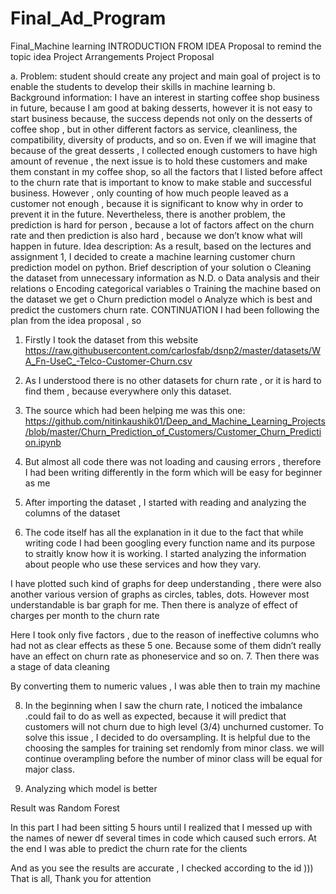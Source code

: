 # Final_Ad_Program
Final_Machine learning
INTRODUCTION FROM IDEA Proposal to remind the topic idea
Project Arrangements
Project Proposal

a.	Problem: student should create any project and main goal of project is to enable the students to develop their skills in machine learning 
b.	Background information:
I have an interest in starting coffee shop business in future, because I am good at baking desserts, however it is not easy to start business because, the success depends not only on the desserts of coffee shop , but in other different factors as service, cleanliness, the compatibility, diversity of products, and so on. Even if we will imagine that because of the great desserts , I collected enough customers to have high amount of revenue , the next issue is to hold these customers and make them constant in my coffee shop, so all the factors that I listed before affect to the churn rate that is important to know to make stable and successful business. However , only counting of how much people leaved as a customer not enough , because it is significant to know why in order to prevent it in the future. 
Nevertheless, there is another problem, the prediction is hard for person , because a lot of factors affect on the churn rate and then prediction is also hard , because we don’t know what will happen in future. 
Idea description: As a result, based on the lectures and assignment 1, I decided to create a machine learning customer churn prediction model on python. 
Brief description of your solution
o	Cleaning the dataset from unnecessary information as N.D.
o	Data analysis and their relations
o	Encoding categorical variables
o	Training the machine based on the dataset we get
o	Churn prediction model
o	Analyze which is best and predict the customers churn rate.
CONTINUATION 
I had been following the plan from the idea proposal , so 
1.	Firstly I took the dataset from this website https://raw.githubusercontent.com/carlosfab/dsnp2/master/datasets/WA_Fn-UseC_-Telco-Customer-Churn.csv
2.	As I understood there is no other datasets for churn rate , or it is hard to find them , because everywhere only this dataset.
3.	The source which had been helping me was this one: https://github.com/nitinkaushik01/Deep_and_Machine_Learning_Projects/blob/master/Churn_Prediction_of_Customers/Customer_Churn_Prediction.ipynb
4.	But almost all code there was not loading and causing errors , therefore I had been writing differently in the form which will be easy for beginner as me
5.	After importing the dataset , I started with reading and analyzing the columns of the dataset
 
 
6.	The code itself has all the explanation in it due to the fact that while writing code I had been googling every function name and its purpose to straitly know how it is working.
I started analyzing the information about people who use these services and how they vary.
 
I have plotted such kind of graphs for deep understanding , there were also another various version of graphs as circles, tables, dots. However most understandable is bar graph for me.
Then there is analyze of effect of charges per month to the churn rate
 
 
Here I took only five factors , due to the reason of ineffective columns who had not as clear effects as these 5 one. Because some of them didn’t really have an effect on churn rate as phoneservice and so on. 
7.	Then there was a stage of data cleaning 
 
By converting them to numeric values , I was able then to train my machine 
 
8.	In the beginning when I saw the churn rate, I noticed the imbalance .could fail to do as well as expected, because it will predict that customers will not churn due to high level (3/4) unchurned customer.
To solve this issue , I decided to do oversampling. It is helpful due to the choosing the samples for training set rendomly from minor class. we will continue overampling before the number of minor class will be equal for major class.
 
9.	Analyzing which model is better 
 
Result was Random Forest
 
 
In this part I had been sitting 5 hours until I realized that I messed up with the names of newer df several times in code which caused such errors.
At the end I was able to predict the churn rate for the clients
 
And as you see the results are accurate , I checked according to the id )))
That is all, Thank you for attention 

